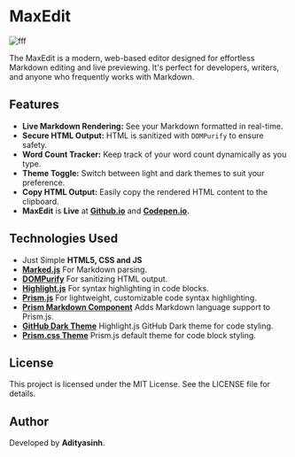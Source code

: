 # MaxEdit
![fff](https://github.com/user-attachments/assets/57515eef-c1ef-484f-b202-b7f002754726)

The MaxEdit is a modern, web-based editor designed for effortless Markdown editing and live previewing. It's perfect for developers, writers, and anyone who frequently works with Markdown.

## Features

- **Live Markdown Rendering:** See your Markdown formatted in real-time.
- **Secure HTML Output:** HTML is sanitized with `DOMPurify` to ensure safety.
- **Word Count Tracker:** Keep track of your word count dynamically as you type.
- **Theme Toggle:** Switch between light and dark themes to suit your preference.
- **Copy HTML Output:** Easily copy the rendered HTML content to the clipboard.
- **MaxEdit** is **Live** at **[Github.io](https://adityasinh-sodha.github.io/MaxEdit/)** and **[Codepen.io](https://codepen.io/Adityasinh-Sodha/full/vYowzNP).**


## Technologies Used

- Just Simple **HTML5, CSS and JS**
- **[Marked.js](https://github.com/markedjs/marked)** For Markdown parsing.
- **[DOMPurify](https://github.com/cure53/DOMPurify)** For sanitizing HTML output.
- **[Highlight.js](https://github.com/highlightjs/highlight.js)** For syntax highlighting in code blocks.
- **[Prism.js](https://github.com/PrismJS/prism)** For lightweight, customizable code syntax highlighting.
- **[Prism Markdown Component](https://github.com/PrismJS/prism)** Adds Markdown language support to Prism.js.
- **[GitHub Dark Theme](https://cdnjs.cloudflare.com/ajax/libs/highlight.js/11.8.0/styles/github-dark.min.css)** Highlight.js GitHub Dark theme for code styling.
- **[Prism.css Theme](https://cdnjs.cloudflare.com/ajax/libs/prism/1.29.0/themes/prism.min.css)** Prism.js default theme for code block styling.

## License

 This project is licensed under the MIT License. See the LICENSE file for details.

## Author
Developed by **Adityasinh**.
